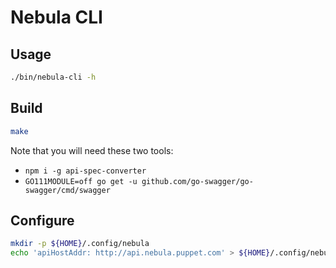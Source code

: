 # Nebula CLI

## Usage
```bash
./bin/nebula-cli -h
```

## Build

```bash
make
```

Note that you will need these two tools:

- `npm i -g api-spec-converter`
- `GO111MODULE=off go get -u github.com/go-swagger/go-swagger/cmd/swagger`

## Configure
```bash
mkdir -p ${HOME}/.config/nebula
echo 'apiHostAddr: http://api.nebula.puppet.com' > ${HOME}/.config/nebula/config.yaml
```
